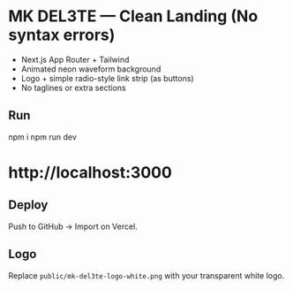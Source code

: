 # MK DEL3TE — Clean Landing (No syntax errors)

- Next.js App Router + Tailwind
- Animated neon waveform background
- Logo + simple radio-style link strip (as buttons)
- No taglines or extra sections

## Run
npm i
npm run dev
# http://localhost:3000

## Deploy
Push to GitHub → Import on Vercel.

## Logo
Replace `public/mk-del3te-logo-white.png` with your transparent white logo.
